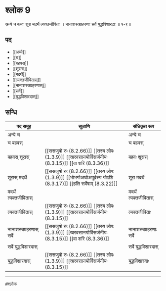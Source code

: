 # श्लोक 9

अन्ये च बहवः शूरा मदर्थे त्यक्तजीविताः ।
नानाशस्त्रप्रहरणाः सर्वे युद्धविशारदाः ॥ १-९॥


## पद 

- [[अन्ये]]
- [[च]]
- [[बहवस्]]
- [[शूरास्]]
- [[मदर्थे]]
- [[त्यक्तजीवितास्]]
- [[नानाशस्त्रप्रहरणास्]]
- [[सर्वे]]
- [[युद्धविशारदास्]]

## सन्धि

| पद समूह | सूत्राणि | संधिकृत रूप |
| ----- | ----- | ----- |
| अन्ये च |  | अन्ये च |
| च बहवस् |  | च बहवस् |
| बहवस् शूरास् |  [[ससजुषो रुः (8.2.66)]] [[तस्य लोपः (1.3.9)]] [[खरवसानयोर्विसर्जनीयः (8.3.15)]] [[वा शरि (8.3.36)]] | बहवः शूरास् |
| शूरास् मदर्थे |  [[ससजुषो रुः (8.2.66)]] [[तस्य लोपः (1.3.9)]] [[भोभगोअघोअपूर्वस्य योऽशि (8.3.17)]] [[हलि सर्वेषाम् (8.3.22)]] | शूरा मदर्थे |
| मदर्थे त्यक्तजीवितास् |  | मदर्थे त्यक्तजीवितास् |
| त्यक्तजीवितास् |  [[ससजुषो रुः (8.2.66)]] [[तस्य लोपः (1.3.9)]] [[खरवसानयोर्विसर्जनीयः (8.3.15)]] | त्यक्तजीविताः |
| नानाशस्त्रप्रहरणास् सर्वे |  [[ससजुषो रुः (8.2.66)]] [[तस्य लोपः (1.3.9)]] [[खरवसानयोर्विसर्जनीयः (8.3.15)]] [[वा शरि (8.3.36)]] | नानाशस्त्रप्रहरणाः सर्वे |
| सर्वे युद्धविशारदास् |  | सर्वे युद्धविशारदास् |
| युद्धविशारदास् |  [[ससजुषो रुः (8.2.66)]] [[तस्य लोपः (1.3.9)]] [[खरवसानयोर्विसर्जनीयः (8.3.15)]] | युद्धविशारदाः |


---

#श्लोक